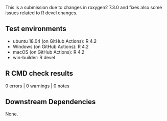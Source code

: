 This is a submission due to changes in roxygen2 7.3.0 and fixes also some issues 
related to R devel changes.

## Test environments

-   ubuntu 18.04 (on GitHub Actions): R 4.2
-   Windows (on GitHub Actions): R 4.2
-   macOS (on GitHub Actions): R 4.2
-   win-builder: R devel

## R CMD check results

0 errors \| 0 warnings \| 0 notes

## Downstream Dependencies

None.
